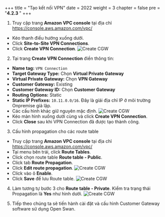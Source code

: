 +++
title = "Tạo kết nối VPN"
date = 2022
weight = 3
chapter = false
pre = "<b>4.2.3 </b>"
+++


1. Truy cập trang **Amazon VPC console** tại địa chỉ https://console.aws.amazon.com/vpc/
  + Kéo thanh điều hướng xuống dưới.
  + Click **Site-to-Site VPN Connections**.
  + Click **Create VPN Connection**.
![Create CGW](/images/vpn/create-vpn1.png?width=90pc)

2. Tại trang **Create VPN Connection** điền thông tin:
  + **Name tag:** ```VPN Connection```
  + **Target Gateway Type:** Chọn **Virtual Private Gateway**
  + **Virtual Private Gateway:** Chọn **VPN Gateway**
  + **Customer Gateway:** Existing
  + **Customer Gateway ID:**	Chọn **Customer Gateway**
  + **Routing Options:** Static
  + **Static IP Prefixes:** ```10.11.0.0/16```. Đây là giải địa chỉ IP ở môi trường Onpremise giả lập.
  + Các cấu hình khác giữ nguyên mặc định.
![Create CGW](/images/vpn/create-vpn2.png?width=90pc)
  + Kéo màn hình xuống dưới cùng và click **Create VPN Connection**.
  + Click **Close** sau khi VPN Connection đã được tạo thành công.

3. Cấu hình propagation cho các route table
  + Truy cập trang **Amazon VPC console** tại địa chỉ https://console.aws.amazon.com/vpc/
  + Tại menu bên trái, click **Route Tables**.
  + Click chọn route table **Route table - Public**.
  + Click tab **Route Propagation**.
  + Click **Edit route propagation**.
![Create CGW](/images/vpn/create-vpn3.png?width=90pc)
  + Click vào ô **Enable**.
  + Click **Save** để lưu Route table.
![Create CGW](/images/vpn/create-vpn4.png?width=90pc)
4. Làm tương tự bước 3 cho **Route table - Private**. Kiểm tra trạng thái Propagation là **Yes** như hình dưới.
![Create CGW](/images/vpn/create-vpn5.png?width=90pc)

5. Tiếp theo chúng ta sẽ tiến hành cài đặt và cấu hình Customer Gateway software sử dụng Open Swan.
